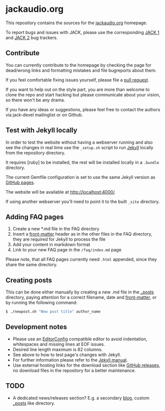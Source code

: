 # jackaudio.org

This repository contains the sources for the [jackaudio.org] homepage.

To report bugs and issues with JACK, please use the corresponding
[JACK 1] and [JACK 2] bug trackers.

## Contribute

You can currently contribute to the homepage by checking the page for dead/wrong
links and formatting mistakes and file bugreports about them.

If you feel comfortable fixing issues yourself, please file a [pull request].

If you want to help out on the style part, you are more than welcome to clone the
repo and start hacking but please communicate about your vision,
so there won't be any drama.

If you have any ideas or suggestions, please feel free to contact the authors via
jack-devel mailinglist or on Github.

## Test with Jekyll locally

In order to test the website without having a webserver running and also see
the changes in real time use the `_setup.sh` script to run [Jekyll] locally from
the repository directory.

It requires [ruby] to be installed, the rest will be installed locally in a
`.bundle` directory.

The current Gemfile configuration is set to use the same
Jekyll version as [GitHub pages].

The website will be available at <http://localhost:4000/>.

If using another webserver you'll need to point it to the built `_site` directory.

## Adding FAQ pages

1. Create a new *.md file in the FAQ directory
2. Insert a [front-matter] header as in the other files in the FAQ directory,
   they are required for Jekyll to process the file
3. Add your content in markdown format
4. Link to your new FAQ page in the `/faq/index.md` page

Please note, that all FAQ pages currently need `.html` appended,
since they share the same directory.

## Creating posts

This can be done either manually by creating a new .md file
in the [_posts] directory, paying attention for a correct filename, date and
[front-matter], or by running the following command:

```bash
$ ./newpost.sh "New post title" author_name
```

## Development notes

- Please use an [EditorConfig] compatible editor to avoid indentation,
  whitespaces and missing lines at EOF issues.
- Desired line length maximum is 82 columns.
- See above to how to test page's changes with Jekyll.
- For further information please refer to the [Jekyll manual].
- Use external hosting links for the download section like [GitHub releases],
  no download files in the repository for a better maintenance.

## TODO

- A dedicated news/releases section? E.g. a secondary [blog],
  custom [_posts] like directory.

[jackaudio.org]:   https://jackaudio.org
[JACK 1]:          https://github.com/jackaudio/jack1/issues
[JACK 2]:          https://github.com/jackaudio/jack2/issues
[pull request]:    https://github.com/jackaudio/jackaudio.github.com/pulls
[Jekyll]:          https://jekyllrb.com/
[_posts]:          https://github.com/jackaudio/jackaudio.github.com/tree/master/_posts/
[front-matter]:    https://jekyllrb.com/docs/front-matter/
[GitHub pages]:    https://pages.github.com/versions/
[EditorConfig]:    https://editorconfig.org/
[Jekyll manual]:   https://jekyllrb.com/docs/
[GitHub releases]: https://help.github.com/en/github/administering-a-repository/about-releases
[blog]:            https://github.com/wxWidgets/website/tree/master/blog
